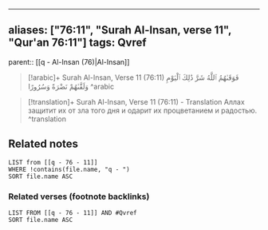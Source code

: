 
---
aliases: ["76:11", "Surah Al-Insan, verse 11", "Qur'an 76:11"]
tags: Qvref
---

parent:: [[q - Al-Insan (76)|Al-Insan]]

> [!arabic]+ Surah Al-Insan, Verse 11 (76:11)
> <span class="quran-arabic">فَوَقَىٰهُمُ ٱللَّهُ شَرَّ ذَٰلِكَ ٱلْيَوْمِ وَلَقَّىٰهُمْ نَضْرَةً وَسُرُورًا</span>
^arabic

> [!translation]+ Surah Al-Insan, Verse 11 (76:11) - Translation
> Аллах защитит их от зла того дня и одарит их процветанием и радостью.
^translation



## Related notes
```dataview
LIST from [[q - 76 - 11]]
WHERE !contains(file.name, "q - ")
SORT file.name ASC
```

### Related verses (footnote backlinks)
```dataview
LIST FROM [[q - 76 - 11]] AND #Qvref
SORT file.name ASC
```

